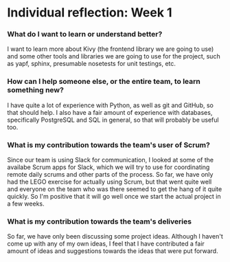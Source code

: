 # Individual reflection: Week 1

### What do I want to learn or understand better?

I want to learn more about Kivy (the frontend library we are going to use) and
some other tools and libraries we are going to use for the project, such as
yapf, sphinx, presumable nosetests for unit testings, etc.

### How can I help someone else, or the entire team, to learn something new?

I have quite a lot of experience with Python, as well as git and GitHub, so that
should help. I also have a fair amount of experience with databases, specifically
PostgreSQL and SQL in general, so that will probably be useful too.

### What is my contribution towards the team's user of Scrum?

Since our team is using Slack for communication, I looked at some of the
availabe Scrum apps for Slack, which we will try to use for coordinating remote
daily scrums and other parts of the process.
So far, we have only had the LEGO exercise for actually using Scrum, but that
went quite well and everyone on the team who was there seemed to get the hang of
it quite quickly. So I'm positive that it will go well once we start the actual
project in a few weeks.

### What is my contribution towards the team's deliveries
So far, we have only been discussing some project ideas. Although I haven't
come up with any of my own ideas, I feel that I have contributed a fair amount
of ideas and suggestions towards the ideas that were put forward.
